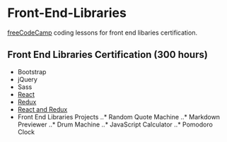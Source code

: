 # Front-End-Libraries

[freeCodeCamp](https://www.freecodecamp.org/) coding lessons for front end libaries certification.

## Front End Libraries Certification (300 hours)
- Bootstrap
- jQuery
- Sass
- [React](https://github.com/SparksCode/Front-End-Libraries/tree/master/React)
- [Redux](https://github.com/SparksCode/Front-End-Libraries/tree/master/Redux)
- [React and Redux](https://github.com/SparksCode/Front-End-Libraries/tree/master/React%20and%20Redux)
- Front End Libraries Projects
..* Random Quote Machine
..* Markdown Previewer
..* Drum Machine
..* JavaScript Calculator
..* Pomodoro Clock
